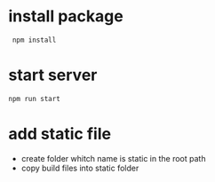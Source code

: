 # install package
```
 npm install
```


# start server
  ```
  npm run start
  ```
  
 # add static file
 
 - create folder whitch name is static in the root path
 - copy build files into static folder
